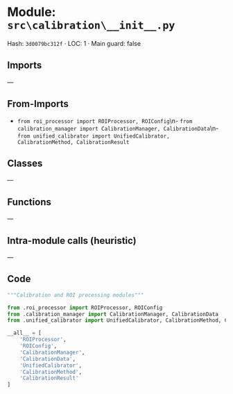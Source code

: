 # Module: `src\calibration\__init__.py`
Hash: `3d0079bc312f` · LOC: 1 · Main guard: false

## Imports
—

## From-Imports
- `from roi_processor import ROIProcessor, ROIConfig`\n- `from calibration_manager import CalibrationManager, CalibrationData`\n- `from unified_calibrator import UnifiedCalibrator, CalibrationMethod, CalibrationResult`

## Classes
—

## Functions
—

## Intra-module calls (heuristic)
—

## Code
```python
"""Calibration and ROI processing modules"""

from .roi_processor import ROIProcessor, ROIConfig
from .calibration_manager import CalibrationManager, CalibrationData
from .unified_calibrator import UnifiedCalibrator, CalibrationMethod, CalibrationResult

__all__ = [
    'ROIProcessor',
    'ROIConfig',
    'CalibrationManager',
    'CalibrationData',
    'UnifiedCalibrator',
    'CalibrationMethod',
    'CalibrationResult'
]

```
